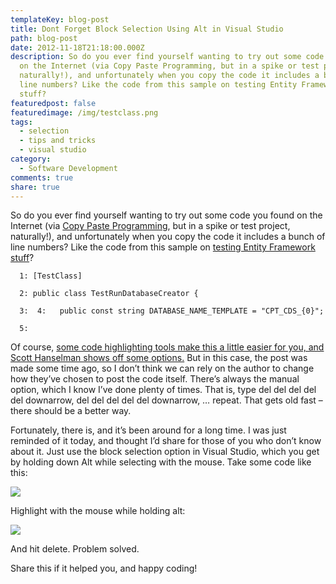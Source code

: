 ```yaml
---
templateKey: blog-post
title: Dont Forget Block Selection Using Alt in Visual Studio
path: blog-post
date: 2012-11-18T21:18:00.000Z
description: So do you ever find yourself wanting to try out some code you found
  on the Internet (via Copy Paste Programming, but in a spike or test project,
  naturally!), and unfortunately when you copy the code it includes a bunch of
  line numbers? Like the code from this sample on testing Entity Framework
  stuff?
featuredpost: false
featuredimage: /img/testclass.png
tags:
  - selection
  - tips and tricks
  - visual studio
category:
  - Software Development
comments: true
share: true
---
```

So do you ever find yourself wanting to try out some code you found on the Internet (via [Copy Paste Programming](http://deviq.com/copy-paste-programming), but in a spike or test project, naturally!), and unfortunately when you copy the code it includes a bunch of line numbers? Like the code from this sample on [testing Entity Framework stuff](http://www.andrewconnell.com/blog/archive/2012/05/02/isolating-integration-tests-with-ef4-x-code-first-amp-mstest.aspx)?

```
  1: [TestClass]
 
  2: public class TestRunDatabaseCreator {
 
  3:  4:   public const string DATABASE_NAME_TEMPLATE = "CPT_CDS_{0}";
 
  5:
```

Of course, [some code highlighting tools make this a little easier for you, and Scott Hanselman shows off some options.](http://www.hanselman.com/blog/HowToPostCodeToYourBlogAndOtherReligiousArguments.aspx) But in this case, the post was made some time ago, so I don’t think we can rely on the author to change how they’ve chosen to post the code itself. There’s always the manual option, which I know I’ve done plenty of times. That is, type del del del del del downarrow, del del del del del downarrow, … repeat. That gets old fast – there should be a better way.

Fortunately, there is, and it’s been around for a long time. I was just reminded of it today, and thought I’d share for those of you who don’t know about it. Just use the block selection option in Visual Studio, which you get by holding down Alt while selecting with the mouse. Take some code like this:

![](/img/testclass.png)

Highlight with the mouse while holding alt:

![](/img/testclass-2.png)

And hit delete. Problem solved.

Share this if it helped you, and happy coding!